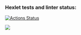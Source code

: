 ### Hexlet tests and linter status:
[![Actions Status](https://github.com/Mirdalan-p/python-project-50/workflows/hexlet-check/badge.svg)](https://github.com/Mirdalan-p/python-project-50/actions)

<a href="https://codeclimate.com/github/Mirdalan-p/python-project-50/maintainability"><img src="https://api.codeclimate.com/v1/badges/dc2ccd125d1ae66db4aa/maintainability" /></a>